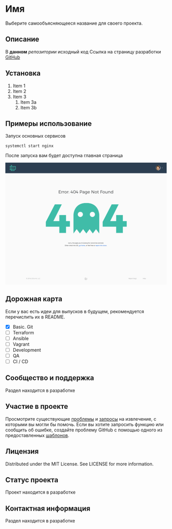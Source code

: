 # Имя
Выберите самообъясняющееся название для своего проекта.

## Описание
В **данном** _репозитории_ исходный код
Ссылка на страницу разработки [GitHub](https://gitlab.rebrainme.com/devops_users_repos/2844/rebrain-devops-task1.git)


## Установка
1. Item 1
1. Item 2
1. Item 3
   1. Item 3a
   1. Item 3b

## Примеры использование 

Запуск основных сервисов

```
systemctl start nginx

```

После запуска вам будет доступна главная страница

![Screenshot](404.webp)

## Дорожная карта
Если у вас есть идеи для выпусков в будущем, рекомендуется перечислить их в README.
- [x] Basic. Git
- [ ] Terraform
- [ ] Ansible
- [ ] Vagrant
- [ ] Development
- [ ] QA
- [ ] CI / CD

## Сообщество и поддержка
Раздел находится в разработке

## Участие в проекте
Просмотрите существующие [проблемы](https://github.com/nedr17/rebrain-devops-task1/issues) и [запросы](https://github.com/nedr17/rebrain-devops-task1/pulls) на извлечение, с которыми вы могли бы помочь. Если вы хотите запросить функцию или сообщить об ошибке, создайте проблему GitHub с помощью одного из предоставленных [шаблонов](https://github.com/nedr17/rebrain-devops-task1/issues).

## Лицензия
Distributed under the MIT License. See LICENSE for more information.

## Статус проекта
Проект находится в разработке

## Контактная информация
Раздел находится в разработке